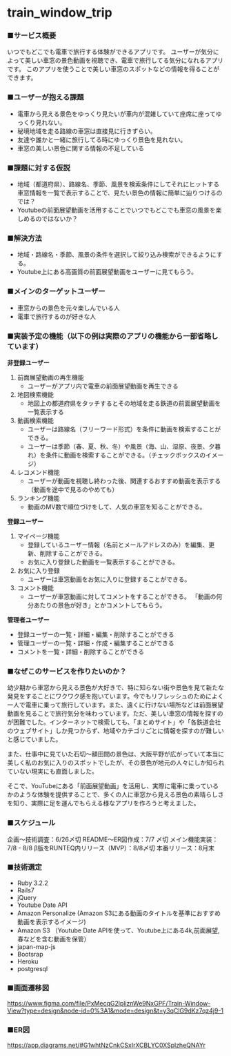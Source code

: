 # train_window_trip
### ■サービス概要

いつでもどこでも電車で旅行する体験ができるアプリです。
ユーザーが気分によって美しい車窓の景色動画を視聴でき、電車で旅行してる気分になれるアプリです。
このアプリを使うことで美しい車窓のスポットなどの情報を得ることができます。

### ■ユーザーが抱える課題

- 電車から見える景色をゆっくり見たいが車内が混雑していて座席に座ってゆっくり見れない。
- 秘境地域を走る路線の車窓は直接見に行きずらい。
- 友達や誰かと一緒に旅行してる時にゆっくり景色を見れない。
- 車窓の美しい景色に関する情報の不足している

### ■課題に対する仮説

- 地域（都道府県）、路線名、季節、風景を検索条件にしてそれにヒットする車窓情報を一覧で表示することで、見たい景色の情報に簡単に辿りつけるのでは？
- Youtubeの前面展望動画を活用することでいつでもどこでも車窓の風景を楽しめるのではないか？

### ■解決方法

- 地域・路線名・季節、風景の条件を選択して絞り込み検索ができるようにする。
- Youtube上にある高画質の前面展望動画をユーザーに見てもらう。

### ■メインのターゲットユーザー

- 車窓からの景色を元々楽しんでいる人
- 電車で旅行するのが好きな人

### ■実装予定の機能（以下の例は実際のアプリの機能から一部省略しています）

**非登録ユーザー**

1. 前面展望動画の再生機能
    - ユーザーがアプリ内で電車の前面展望動画を再生できる
2. 地図検索機能 
    - 地図上の都道府県をタッチするとその地域を走る鉄道の前面展望動画を一覧表示する
3. 動画検索機能
    - ユーザーは路線名（フリーワード形式）を条件に動画を検索することができる。
    - ユーザーは季節（春、夏、秋、冬）や風景（海、山、湿原、夜景、夕暮れ）を条件に動画を検索することができる。（チェックボックスのイメージ）
4. レコメンド機能
    - ユーザーが動画を視聴し終わった後、関連するおすすめ動画を表示する（動画を途中で見るのやめても）
5. ランキング機能
    - 動画のMV数で順位づけをして、人気の車窓を知ることができる。

**登録ユーザー**

1. マイページ機能
    - 登録しているユーザー情報（名前とメールアドレスのみ）を編集、更新、削除することができる。
    - お気に入り登録した動画を一覧表示することができる。
2. お気に入り登録
    - ユーザーは車窓動画をお気に入りに登録することができる。
3. コメント機能
    - ユーザーが車窓動画に対してコメントをすることができる。 「動画の何分あたりの景色が好き」とかコメントしてもらう。

**管理者ユーザー**

- 登録ユーザーの一覧・詳細・編集・削除することができる
- 管理ユーザーの一覧・詳細・作成・編集することができる
- コメントを一覧・詳細・削除することができる

### ■なぜこのサービスを作りたいのか？

幼少期から車窓から見える景色が大好きで、特に知らない街や景色を見て新たな発見をすることにワクワク感を抱いています。今でもリフレッシュのためによく一人で電車に乗って旅行しています。また、遠くに行けない場所などは前面展望動画を見ることで旅行気分を味わっています。ただ、美しい車窓の情報を探すのが困難でした。インターネットで検索しても、「まとめサイト」や「各鉄道会社のウェブサイト」しか見つからず、地域やカテゴリごとに情報を探すのが難しいと感じていました。

また、仕事中に見ていた石切〜額田間の景色は、大阪平野が広がっていて本当に美しく私のお気に入りのスポットでしたが、その景色が地元の人々にしか知られていない現実にも直面しました。

そこで、YouTubeにある「前面展望動画」を活用し、実際に電車に乗っているかのような体験を提供することで、多くの人に車窓から見える景色の素晴らしさを知り、実際に足を運んでもらえる様なアプリを作ろうと考えました。

### ■スケジュール

企画〜技術調査：6/26〆切
README〜ER図作成：7/7 〆切
メイン機能実装：7/8 - 8/8
β版をRUNTEQ内リリース（MVP）：8/8〆切
本番リリース：8月末

### ■技術選定

- Ruby 3.2.2
- Rails7
- jQuery
- Youtube Date API
- Amazon Personalize (Amazon S3にある動画のタイトルを基準におすすめ動画を表示するイメージ)
- Amazon S3 （Youtube Date APIを使って、Youtube上にある4k,前面展望,春などを含む動画を保管）
- japan-map-js
- Bootsrap
- Heroku
- postgresql

### ■画面遷移図
https://www.figma.com/file/PxMecqG2lpliznWe9NxGPF/Train-Window-View?type=design&node-id=0%3A1&mode=design&t=y3qClG9dKz7qz4j9-1

### ■ER図
https://app.diagrams.net/#G1whtNzCnkCSxIrXCBLYC0XSplzheQNAYr